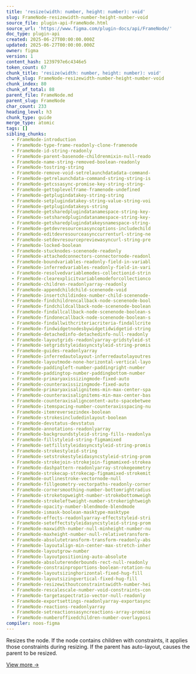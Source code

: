 ```yaml
---
title: 'resize(width: number, height: number): void'
slug: FrameNode-resizewidth-number-height-number-void
source_file: plugin-api-FrameNode.html
source_url: 'https://www.figma.com/plugin-docs/api/FrameNode/'
doc_type: plugin-api
created: 2025-06-27T00:00:00.000Z
updated: 2025-06-27T00:00:00.000Z
owner: figma
version: 1
content_hash: 1239797e6c4346e5
token_count: 67
chunk_title: 'resize(width: number, height: number): void'
chunk_slug: FrameNode-resizewidth-number-height-number-void
chunk_index: 80
chunk_of_total: 88
parent_file: FrameNode.md
parent_slug: FrameNode
char_count: 233
heading_level: h3
chunk_type: guide
merge_type: atomic
tags: []
sibling_chunks:
  - FrameNode-introduction
  - FrameNode-type-frame-readonly-clone-framenode
  - FrameNode-id-string-readonly
  - FrameNode-parent-basenode-childrenmixin-null-reado
  - FrameNode-name-string-removed-boolean-readonly
  - FrameNode-tostring-string
  - FrameNode-remove-void-setrelaunchdatadata-command-
  - FrameNode-getrelaunchdata-command-string-string-is
  - FrameNode-getcssasync-promise-key-string-string-
  - FrameNode-gettoplevelframe-framenode-undefined
  - FrameNode-getplugindatakey-string-string
  - FrameNode-setplugindatakey-string-value-string-voi
  - FrameNode-getplugindatakeys-string
  - FrameNode-getsharedplugindatanamespace-string-key-
  - FrameNode-setsharedplugindatanamespace-string-key-
  - FrameNode-getsharedplugindatakeysnamespace-string-
  - FrameNode-getdevresourcesasyncoptions-includechild
  - FrameNode-editdevresourceasynccurrenturl-string-ne
  - FrameNode-setdevresourcepreviewasyncurl-string-pre
  - FrameNode-locked-boolean
  - FrameNode-stucknodes-scenenode-readonly
  - FrameNode-attachedconnectors-connectornode-readonl
  - FrameNode-boundvariables-readonly-field-in-variabl
  - FrameNode-inferredvariables-readonly-field-in-vari
  - FrameNode-resolvedvariablemodes-collectionid-strin
  - FrameNode-clearexplicitvariablemodeforcollectionco
  - FrameNode-children-readonlyarray-readonly
  - FrameNode-appendchildchild-scenenode-void
  - FrameNode-insertchildindex-number-child-scenenode-
  - FrameNode-findchildrencallback-node-scenenode-bool
  - FrameNode-findchildcallback-node-scenenode-boolean
  - FrameNode-findallcallback-node-scenenode-boolean-s
  - FrameNode-findonecallback-node-scenenode-boolean-s
  - FrameNode-findallwithcriteriacriteria-findallcrite
  - FrameNode-findwidgetnodesbywidgetidwidgetid-string
  - FrameNode-detachedinfo-detachedinfo-null-readonly
  - FrameNode-layoutgrids-readonlyarray-gridstyleid-st
  - FrameNode-setgridstyleidasyncstyleid-string-promis
  - FrameNode-guides-readonlyarray
  - FrameNode-inferredautolayout-inferredautolayoutres
  - FrameNode-layoutmode-none-horizontal-vertical-layo
  - FrameNode-paddingleft-number-paddingright-number
  - FrameNode-paddingtop-number-paddingbottom-number
  - FrameNode-primaryaxissizingmode-fixed-auto
  - FrameNode-counteraxissizingmode-fixed-auto
  - FrameNode-primaryaxisalignitems-min-max-center-spa
  - FrameNode-counteraxisalignitems-min-max-center-bas
  - FrameNode-counteraxisaligncontent-auto-spacebetwee
  - FrameNode-itemspacing-number-counteraxisspacing-nu
  - FrameNode-itemreversezindex-boolean
  - FrameNode-strokesincludedinlayout-boolean
  - FrameNode-devstatus-devstatus
  - FrameNode-annotations-readonlyarray
  - FrameNode-backgroundstyleid-string-fills-readonlya
  - FrameNode-fillstyleid-string-figmamixed
  - FrameNode-setfillstyleidasyncstyleid-string-promis
  - FrameNode-strokestyleid-string
  - FrameNode-setstrokestyleidasyncstyleid-string-prom
  - FrameNode-strokejoin-strokejoin-figmamixed-strokea
  - FrameNode-dashpattern-readonlyarray-strokegeometry
  - FrameNode-strokecap-strokecap-figmamixed-strokemit
  - FrameNode-outlinestroke-vectornode-null
  - FrameNode-fillgeometry-vectorpaths-readonly-corner
  - FrameNode-cornersmoothing-number-bottomrightradius
  - FrameNode-stroketopweight-number-strokebottomweigh
  - FrameNode-strokeleftweight-number-strokerightweigh
  - FrameNode-opacity-number-blendmode-blendmode
  - FrameNode-ismask-boolean-masktype-masktype
  - FrameNode-effects-readonlyarray-effectstyleid-stri
  - FrameNode-seteffectstyleidasyncstyleid-string-prom
  - FrameNode-maxwidth-number-null-minheight-number-nu
  - FrameNode-maxheight-number-null-relativetransform-
  - FrameNode-absolutetransform-transform-readonly-abs
  - FrameNode-layoutalign-min-center-max-stretch-inher
  - FrameNode-layoutgrow-number
  - FrameNode-layoutpositioning-auto-absolute
  - FrameNode-absoluterenderbounds-rect-null-readonly
  - FrameNode-constrainproportions-boolean-rotation-nu
  - FrameNode-layoutsizinghorizontal-fixed-hug-fill
  - FrameNode-layoutsizingvertical-fixed-hug-fill
  - FrameNode-resizewithoutconstraintswidth-number-hei
  - FrameNode-rescalescale-number-void-constraints-con
  - FrameNode-targetaspectratio-vector-null-readonly
  - FrameNode-exportsettings-readonlyarray-exportasync
  - FrameNode-reactions-readonlyarray
  - FrameNode-setreactionsasyncreactions-array-promise
  - FrameNode-numberoffixedchildren-number-overlayposi
compiler: noos-figma
---
```


Resizes the node. If the node contains children with constraints, it applies those constraints during resizing. If the parent has auto-layout, causes the parent to be resized.

[View more →](/plugin-docs/api/properties/nodes-resize/)
